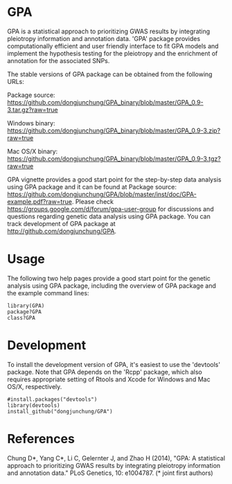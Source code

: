 GPA
===

GPA is a statistical approach to prioritizing GWAS results by integrating pleiotropy information and annotation data. 'GPA' package provides computationally efficient and user friendly interface to fit GPA models and implement the hypothesis testing for the pleiotropy and the enrichment of annotation for the associated SNPs.

The stable versions of GPA package can be obtained from the following URLs:

Package source: https://github.com/dongjunchung/GPA_binary/blob/master/GPA_0.9-3.tar.gz?raw=true

Windows binary: https://github.com/dongjunchung/GPA_binary/blob/master/GPA_0.9-3.zip?raw=true

Mac OS/X binary: https://github.com/dongjunchung/GPA_binary/blob/master/GPA_0.9-3.tgz?raw=true

GPA vignette provides a good start point for the step-by-step data analysis using GPA package and it can be found at Package source: https://github.com/dongjunchung/GPA/blob/master/inst/doc/GPA-example.pdf?raw=true. Please check https://groups.google.com/d/forum/gpa-user-group for discussions and questions regarding genetic data analysis using GPA package. You can track development of GPA package at http://github.com/dongjunchung/GPA.

Usage
===========

The following two help pages provide a good start point for the genetic analysis using GPA package, including the overview of GPA package and the example command lines:

```
library(GPA)
package?GPA
class?GPA
```

Development
===========

To install the development version of GPA, it's easiest to use the 'devtools' package. Note that GPA depends on the 'Rcpp' package, which also requires appropriate setting of Rtools and Xcode for Windows and Mac OS/X, respectively.

```
#install.packages("devtools")
library(devtools)
install_github("dongjunchung/GPA")
```

References
==========

Chung D\*, Yang C\*, Li C, Gelernter J, and Zhao H (2014), "GPA: A statistical approach to prioritizing GWAS results by integrating pleiotropy information and annotation data." PLoS Genetics, 10: e1004787. (\* joint first authors)
